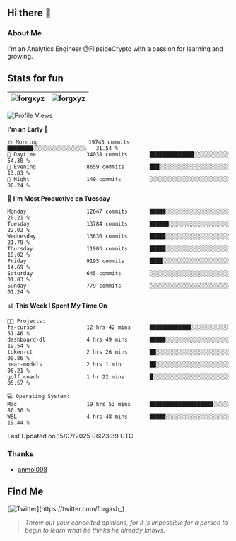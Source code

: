 ## Hi there 👋

### About Me

I'm an Analytics Engineer @FlipsideCrypto with a passion for learning and growing.
  
## Stats for fun

| <img align="center" src="https://github-readme-streak-stats.herokuapp.com/?user=forgxyz&theme=tokyonight" alt="forgxyz" /> | <img align="center" src="https://github-readme-stats.vercel.app/api?username=forgxyz&theme=tokyonight&show_icons=true" alt="forgxyz" /> |
| ------------- |------------- |


<!--START_SECTION:waka-->
![Profile Views](http://img.shields.io/badge/Profile%20Views-0-blue)

**I'm an Early 🐤** 

```text
🌞 Morning                19743 commits       ████████░░░░░░░░░░░░░░░░░   31.54 % 
🌆 Daytime                34038 commits       ██████████████░░░░░░░░░░░   54.38 % 
🌃 Evening                8659 commits        ███░░░░░░░░░░░░░░░░░░░░░░   13.83 % 
🌙 Night                  149 commits         ░░░░░░░░░░░░░░░░░░░░░░░░░   00.24 % 
```
📅 **I'm Most Productive on Tuesday** 

```text
Monday                   12647 commits       █████░░░░░░░░░░░░░░░░░░░░   20.21 % 
Tuesday                  13784 commits       ██████░░░░░░░░░░░░░░░░░░░   22.02 % 
Wednesday                13636 commits       █████░░░░░░░░░░░░░░░░░░░░   21.79 % 
Thursday                 11903 commits       █████░░░░░░░░░░░░░░░░░░░░   19.02 % 
Friday                   9195 commits        ████░░░░░░░░░░░░░░░░░░░░░   14.69 % 
Saturday                 645 commits         ░░░░░░░░░░░░░░░░░░░░░░░░░   01.03 % 
Sunday                   779 commits         ░░░░░░░░░░░░░░░░░░░░░░░░░   01.24 % 
```


📊 **This Week I Spent My Time On** 

```text
🐱‍💻 Projects: 
fs-cursor                12 hrs 42 mins      █████████████░░░░░░░░░░░░   51.46 % 
dashboard-dl             4 hrs 49 mins       █████░░░░░░░░░░░░░░░░░░░░   19.54 % 
token-ct                 2 hrs 26 mins       ██░░░░░░░░░░░░░░░░░░░░░░░   09.86 % 
near-models              2 hrs 1 min         ██░░░░░░░░░░░░░░░░░░░░░░░   08.21 % 
golf_coach               1 hr 22 mins        █░░░░░░░░░░░░░░░░░░░░░░░░   05.57 % 

💻 Operating System: 
Mac                      19 hrs 53 mins      ████████████████████░░░░░   80.56 % 
WSL                      4 hrs 48 mins       █████░░░░░░░░░░░░░░░░░░░░   19.44 % 
```


 Last Updated on 15/07/2025 06:23:39 UTC
<!--END_SECTION:waka-->

### Thanks
 - [anmol098](https://github.com/anmol098/waka-readme-stats/)
  
## Find Me
[![Twitter](https://img.shields.io/twitter/url/https/twitter.com/forgash_.svg?style=social&label=Follow%20%40forgash_)](https://twitter.com/forgash_)


> *Throw out your conceited opinions, for it is impossible for a person to begin to learn what he thinks he already knows.* 

